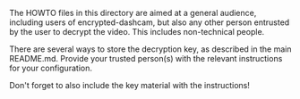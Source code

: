 The HOWTO files in this directory are aimed at a general audience, including users of encrypted-dashcam, but also any other person entrusted by the user to decrypt the video. This includes non-technical people.

There are several ways to store the decryption key, as described in the main README.md. Provide your trusted person(s) with the relevant instructions for your configuration.

Don't forget to also include the key material with the instructions!

